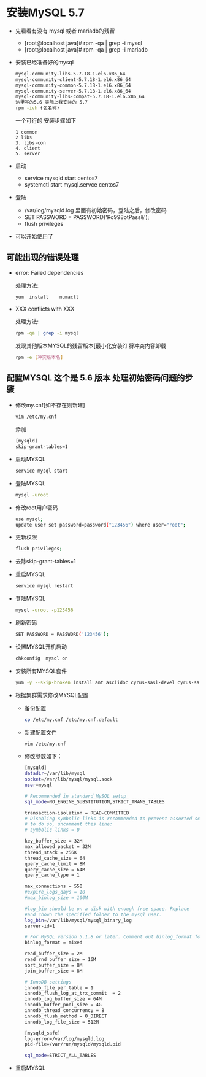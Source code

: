 # 安装MySQL 5.7
- 先看看有没有 mysql 或者 mariadb的残留

  - [root@localhost java]# rpm -qa | grep -i mysql
  - [root@localhost java]# rpm -qa | grep -i mariadb

- 安装已经准备好的mysql

    ```bash
    mysql-community-libs-5.7.18-1.el6.x86_64
    mysql-community-client-5.7.18-1.el6.x86_64
    mysql-community-common-5.7.18-1.el6.x86_64
    mysql-community-server-5.7.18-1.el6.x86_64
    mysql-community-libs-compat-5.7.18-1.el6.x86_64
    这里写的5.6 实际上我安装的 5.7
    rpm -ivh {包名称}
    ```
    一个可行的 安装步骤如下
    ```note
    1 common
    2 libs
    3. libs-con
    4. client
    5. server
    ```
- 启动
  - service mysqld start centos7
  - systemctl start mysql.servce centos7
- 登陆
  - /var/log/mysqld.log 里面有初始密码，登陆之后，修改密码
  - SET PASSWORD = PASSWORD('Ro998otPass&');
  - flush privileges
- 可以开始使用了

## 可能出现的错误处理
  - error: Failed dependencies

    处理方法:
    ```bash
    yum  install    numactl
    ```

  - XXX conflicts with XXX

    处理方法:
    ```bash
    rpm -qa | grep -i mysql
    ```
    发现其他版本MYSQL的残留版本[最小化安装?]
    将冲突内容卸载
    ```bash
    rpm -e [冲突版本名]
    ```

## 配置MYSQL  这个是 5.6 版本 处理初始密码问题的步骤

  - 修改my.cnf[如不存在则新建]

      ```bash
      vim /etc/my.cnf
      ```
      添加
      ```bash
      [mysqld]
      skip-grant-tables=1
      ```
  - 启动MYSQL
      ```bash
      service mysql start
      ```
  - 登陆MYSQL
      ```bash
      mysql -uroot
      ```
  - 修改root用户密码
      ```bash
      use mysql;
      update user set password=password("123456") where user="root";
      ```
  - 更新权限
      ```bash
      flush privileges;
      ```
  - 去除skip-grant-tables=1
  - 重启MYSQL
      ```bash
      service mysql restart
      ```
  - 登陆MYSQL
      ```bash
      mysql -uroot -p123456
      ```
  - 刷新密码
      ```bash
      SET PASSWORD = PASSWORD('123456');
      ```
  - 设置MYSQL开机启动
      ```bash
      chkconfig  mysql on
      ```

- 安装所有MYSQL套件

    ```sh
    yum -y --skip-broken install ant asciidoc cyrus-sasl-devel cyrus-sasl-gssapi    cyrus-sasl-gssapi gcc gcc-c++ krb5-devel libtidy libxml2-devel libffi-devel   libxslt-devel  make mvn openldap-devel python-devel sqlite-devel openssl-devel
    ```

- 根据集群需求修改MYSQL配置

  - 备份配置
      ```bash
      cp /etc/my.cnf /etc/my.cnf.default
      ```
  - 新建配置文件
      ```bash
      vim /etc/my.cnf
      ```
  - 修改参数如下：
      ```bash
      [mysqld]
      datadir=/var/lib/mysql
      socket=/var/lib/mysql/mysql.sock
      user=mysql

      # Recommended in standard MySQL setup
      sql_mode=NO_ENGINE_SUBSTITUTION,STRICT_TRANS_TABLES

      transaction-isolation = READ-COMMITTED
      # Disabling symbolic-links is recommended to prevent assorted security risks;
      # to do so, uncomment this line:
      # symbolic-links = 0

      key_buffer_size = 32M
      max_allowed_packet = 32M
      thread_stack = 256K
      thread_cache_size = 64
      query_cache_limit = 8M
      query_cache_size = 64M
      query_cache_type = 1

      max_connections = 550
      #expire_logs_days = 10
      #max_binlog_size = 100M

      #log_bin should be on a disk with enough free space. Replace      '/var/lib/mysql/mysql_binary_log' with an appropriate path for your system
      #and chown the specified folder to the mysql user.
      log_bin=/var/lib/mysql/mysql_binary_log
      server-id=1

      # For MySQL version 5.1.8 or later. Comment out binlog_format for older versions.
      binlog_format = mixed

      read_buffer_size = 2M
      read_rnd_buffer_size = 16M
      sort_buffer_size = 8M
      join_buffer_size = 8M

      # InnoDB settings
      innodb_file_per_table = 1
      innodb_flush_log_at_trx_commit  = 2
      innodb_log_buffer_size = 64M
      innodb_buffer_pool_size = 4G
      innodb_thread_concurrency = 8
      innodb_flush_method = O_DIRECT
      innodb_log_file_size = 512M

      [mysqld_safe]
      log-error=/var/log/mysqld.log
      pid-file=/var/run/mysqld/mysqld.pid

      sql_mode=STRICT_ALL_TABLES
      ```
- 重启MYSQL